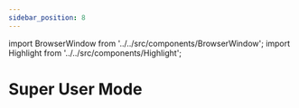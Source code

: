 ```yaml
---
sidebar_position: 8
---
```


import BrowserWindow from '../../src/components/BrowserWindow';
import Highlight from '../../src/components/Highlight';

# Super User Mode
